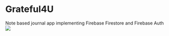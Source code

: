 # Grateful4U
Note based journal app implementing Firebase Firestore and Firebase Auth 
<a href="https://lunapic.com"><img src="https://i.imgur.com/WichW9M.png" border=0></a>
